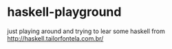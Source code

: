 haskell-playground
=================

just playing around and trying to lear some haskell from http://haskell.tailorfontela.com.br/
